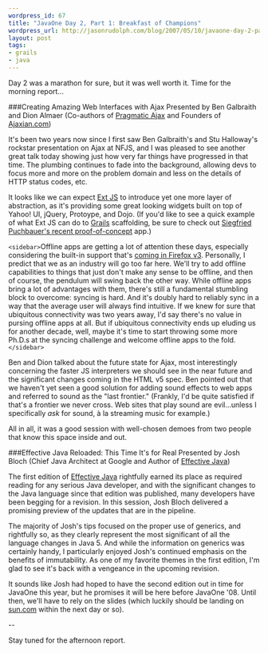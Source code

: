 ```yaml
--- 
wordpress_id: 67
title: "JavaOne Day 2, Part 1: Breakfast of Champions"
wordpress_url: http://jasonrudolph.com/blog/2007/05/10/javaone-day-2-part-1-breakfast-of-champions/
layout: post
tags:
- grails
- java
---
```

Day 2 was a marathon for sure, but it was well worth it.  Time for the morning report...

###Creating Amazing Web Interfaces with Ajax 
Presented by Ben Galbraith and Dion Almaer (Co-authors of [Pragmatic Ajax](http://www.pragmaticprogrammer.com/titles/ajax/?ajaxian) and Founders of [Ajaxian.com](http://ajaxian.com))

It's been two years now since I first saw Ben Galbraith's and Stu Halloway's rockstar presentation on Ajax at NFJS, and I was pleased to see another great talk today showing just how very far things have progressed in that time.  The plumbing continues to fade into the background, allowing devs to focus more and more on the problem domain and less on the details of HTTP status codes, etc.


<!--more-->

It looks like we can expect [Ext JS](http://extjs.com/) to introduce yet one more layer of abstraction, as it's providing some great looking widgets built on top of Yahoo! UI, jQuery, Protoype, and Dojo.  (If you'd like to see a quick example of what Ext JS can do to [Grails](http://www.grails.org/scaffolding) scaffolding, be sure to check out [Siegfried Puchbauer's recent proof-of-concept](http://dev.puchbauer.com/extdemo/extBook) app.)

`<sidebar>`Offline apps are getting a lot of attention these days, especially considering the built-in support that's [coming in Firefox v3](http://www.readwriteweb.com/archives/firefox_3_offline_apps.php).  Personally, I predict that we as an industry will go too far here.  We'll try to add offline capabilities to things that just don't make any sense to be offline, and then of course, the pendulum will swing back the other way.  While offline apps bring a lot of advantages with them, there's still a fundamental stumbling block to overcome: syncing is hard.  And it's doubly hard to reliably sync in a way that the average user will always find intuitive.  If we knew for sure that ubiquitous connectivity was two years away, I'd say there's no value in pursing offline apps at all.  But if ubiquitous connectivity ends up eluding us for another decade, well, maybe it's time to start throwing some more Ph.D.s at the syncing challenge and welcome offline apps to the fold.`</sidebar>`

Ben and Dion talked about the future state for Ajax, most interestingly concerning the faster JS interpreters we should see in the near future and the significant changes coming in the HTML v5 spec.  Ben pointed out that we haven't yet seen a good solution for adding sound effects to web apps and referred to sound as the "last frontier."  (Frankly, I'd be quite satisfied if that's a frontier we never cross.  Web sites that play sound are evil...unless I specifically *ask* for sound, à la streaming music for example.)

All in all, it was a good session with well-chosen demoes from two people that know this space inside and out.

###Effective Java Reloaded: This Time It's for Real 
Presented by Josh Bloch (Chief Java Architect at Google and Author of [Effective Java](http://java.sun.com/docs/books/effective/))

The first edition of [Effective Java](http://java.sun.com/docs/books/effective/) rightfully earned its place as required reading for any serious Java developer, and with the significant changes to the Java language since that edition was published, many developers have been begging for a revision.  In this session, Josh Bloch delivered a promising preview of the updates that are in the pipeline.

The majority of Josh's tips focused on the proper use of generics, and rightfully so, as they clearly represent the most significant of all the language changes in Java 5.  And while the information on generics was certainly handy, I particularly enjoyed Josh's continued emphasis on the benefits of immutability.  As one of my favorite themes in the first edition, I'm glad to see it's back with a vengeance in the upcoming revision.  

It sounds like Josh had hoped to have the second edition out in time for JavaOne this year, but he promises it will be here before JavaOne '08.  Until then, we'll have to rely on the slides (which luckily should be landing on [sun.com](http://developers.sun.com/learning/javaoneonline/j1sessn.jsp?sessn=TS-2689&yr=2007&track=5) within the next day or so).

--

Stay tuned for the afternoon report.
